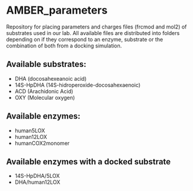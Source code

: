 # AMBER_parameters

Repository for placing parameters and charges files (frcmod and mol2) of substrates used in our lab.
All available files are distributed into folders depending on if they correspond to an enzyme, substrate or the combination of both from a docking simulation.

## Available substrates:

 - DHA (docosahexeanoic acid)
 - 14S-HpDHA (14S-hidroperoxide-docosahexaenoic)
 - ACD (Arachidonic Acid)
 - OXY (Molecular oxygen)

## Available enzymes:

- human5LOX
- human12LOX
- humanCOX2monomer

## Available enzymes with a docked substrate

- 14S-HpDHA/5LOX
- DHA/human12LOX

